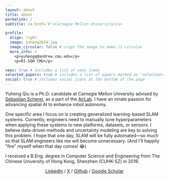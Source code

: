 ```yaml
---
layout: about
title: about
permalink: /
subtitle: <a href='#'>Carnegie Mellon University</a>

profile:
  align: right
  image: yuheng2024.jpg
  image_circular: false # crops the image to make it circular
  more_info: >
    <p>yuhengq@andrew.cmu.edu</p>
    <p>RI-SQH CMU</p>

news: true # includes a list of news items
selected_papers: true # includes a list of papers marked as "selected={true}"
social: true # includes social icons at the bottom of the page
---
```


Yuheng Qiu is a Ph.D. candidate at Carnegie Mellon University advised by [Sebastian Scherer](https://theairlab.org/team/sebastian/), as a part of the [AirLab](https://theairlab.org). I have an innate passion for advancing spatial AI to enhance robot autonomy.

One specific area I focus on is creating generalized learning-based SLAM systems. Currently, engineers need to manually tune hyperparameters when applying these systems to new platforms, datasets, or sensors. I believe data-driven methods and uncertainty modeling are key to solving this problem. I hope that one day, SLAM will be fully automated—so much so that SLAM engineers like me will become unnecessary. (And I'll happily "fire" myself when that day comes! 😂)

I received a B.Eng. degree in Computer Science and Engineering from The Chinese University of Hong Kong, Shenzhen (CUHK-SZ) in 2019.

<div style="text-align: center;">
    <a href="https://www.linkedin.com/in/yuheng-qiu-6bb9151b0/">LinkedIn</a> /
    <a href="https://x.com/QiuYuhengQiu">X</a> /
    <a href="https://github.com/haleqiu">Github</a> /
    <a href="https://scholar.google.com/citations?user=aEK45mEAAAAJ">Google Scholar</a>
</div>
<!-- {% twitter https://x.com/QiuYuhengQiu maxheight=300 maxwidth=700 limit=1 %} -->
<!-- <a class="twitter-timeline" href="https://twitter.com/QiuYuhengQiu?ref_src=twsrc%5Etfw">Tweets by QiuYuhengQiu</a> <script async src="https://platform.twitter.com/widgets.js" charset="utf-8"></script> -->
